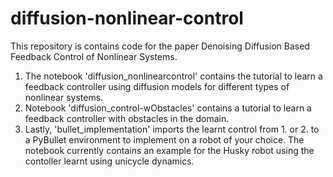 # diffusion-nonlinear-control
This repository is contains code for the paper Denoising Diffusion Based Feedback Control of Nonlinear Systems.

1. The notebook 'diffusion_nonlinearcontrol' contains the tutorial to learn a feedback controller using diffusion models for different types of nonlinear systems.
2. Notebook 'diffusion_control-wObstacles' contains a tutorial to learn a feedback controller with obstacles in the domain.
3. Lastly, 'bullet_implementation' imports the learnt control from 1. or 2. to a PyBullet environment to implement on a robot of your choice. The notebook currently contains an example for the Husky robot using the contoller learnt using unicycle dynamics. 
